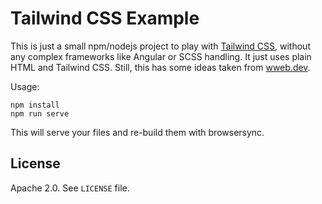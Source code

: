 # Tailwind CSS Example

This is just a small npm/nodejs project to play with [Tailwind CSS](https://tailwindcss.com/), without
any complex frameworks like Angular or SCSS handling. It just uses plain HTML
and Tailwind CSS. Still, this has some ideas taken from 
[wweb.dev](https://wweb.dev/blog/how-to-create-static-website-npm-scripts#html).

Usage: 

```
npm install
npm run serve
```

This will serve your files and re-build them with browsersync.

## License

Apache 2.0. See `LICENSE` file.
